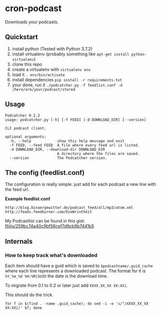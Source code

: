# cron-podcast

Downloads your podcasts.

## Quickstart

1. install python (Tested with Python 3.7.2)
2. install virtualenv (probably something like `apt-get install python-virtualenv`)
3. clone this repo
4. create a virtualenv with `virtualenv env`
5. load it `. env/bin/activate`
6. install dependencies `pip install -r requirements.txt`
7. your done, run it `./podcatcher.py -f feedlist.conf -d /here/are/your/podcast/stored`

## Usage

```
Podcatcher 0.2.2
usage: podcatcher.py [-h] [-f FEED] [-d DOWNLOAD_DIR] [--version]

CLI podcast client.

optional arguments:
  -h, --help            show this help message and exit
  -f FEED, --feed FEED  A file where every feed url is listed.
  -d DOWNLOAD_DIR, --download-dir DOWNLOAD_DIR
                        A directory where the files are saved.
  --version             The Podcatcher version.
```

## The config (feedlist.conf)

The configuration is really simple: just add for each podcast a new line with the feed url.


**Example feedlist.conf**
```
http://blog.binaergewitter.de/podcast_feed/all/mp3/atom.xml
http://feeds.feedburner.com/DieWrintheit
```

My Podcastlist can be found in this gist: [fliiiix/259bc74a40c9bf56cef7d9cb9b7441b5](https://gist.github.com/fliiiix/259bc74a40c9bf56cef7d9cb9b7441b5)

## Internals

### How to keep track what's downloaded

Each item should have a guid which is saved to `$podcastname/.guid_cache` where each line represents a
downloaded podcast. The format for it is `%Y_%m_%d %H:%M|GUID` the date is the download time.

To migrate from 0.1 to 0.2 or later just add `XXXX_XX_XX XX:XX|`.

This should do the trick.

```
for f in $(find . -name .guid_cache); do sed -i -e 's/^/XXXX_XX_XX XX:XX|/' $f; done
```

